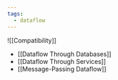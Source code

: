 ```yaml
---
tags:
  - dataflow
---
```

![[Compatibility]]

- [[Dataflow Through Databases]]
- [[Dataflow Through Services]]
- [[Message-Passing Dataflow]]
